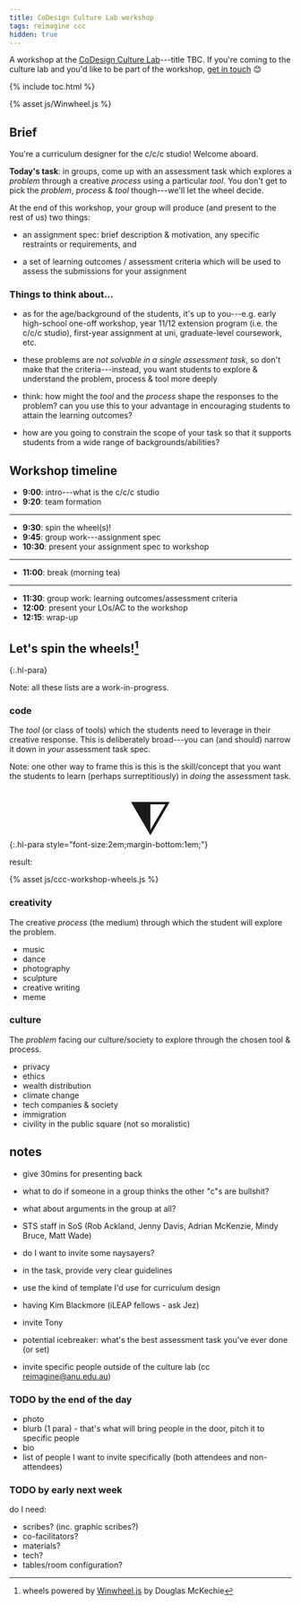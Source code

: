 ```yaml
---
title: CoDesign Culture Lab workshop
tags: reimagine ccc
hidden: true
---
```


A workshop at the [CoDesign Culture
Lab](https://cecs.anu.edu.au/events/event-series/codesign-culture-lab)---title
TBC. If you're coming to the culture lab and you'd like to be part of the
workshop, [get in touch](mailto:ben.swift@anu.edu.au) 😊

{% include toc.html %}

<script src="http://cdnjs.cloudflare.com/ajax/libs/gsap/latest/TweenMax.min.js"></script>
{% asset js/Winwheel.js %}

## Brief

You're a curriculum designer for the c/c/c studio! Welcome aboard.

**Today's task**: in groups, come up with an assessment task which explores a
_problem_ through a creative _process_ using a particular _tool_. You don't get
to pick the _problem_, _process_ & _tool_ though---we'll let the wheel decide.

At the end of this workshop, your group will produce (and present to the rest of
us) two things:

- an assignment spec: brief description & motivation, any specific restraints or
  requirements, and 

- a set of learning outcomes / assessment criteria which will be used to assess
  the submissions for your assignment

### Things to think about...

- as for the age/background of the students, it's up to you---e.g. early
  high-school one-off workshop, year 11/12 extension program (i.e. the c/c/c
  studio), first-year assignment at uni, graduate-level coursework, etc.

- these problems are _not solvable in a single assessment task_, so don't make
  that the criteria---instead, you want students to explore & understand the
  problem, process & tool more deeply

- think: how might the _tool_ and the _process_ shape the responses to the
  problem? can you use this to your advantage in encouraging students to attain
  the learning outcomes?

- how are you going to constrain the scope of your task so that it supports
  students from a wide range of backgrounds/abilities?

## Workshop timeline

- **9:00**: intro---what is the c/c/c studio
- **9:20**: team formation

---

- **9:30**: spin the wheel(s)!
- **9:45**: group work---assignment spec
- **10:30**: present your assignment spec to workshop

---

- **11:00**:  break (morning tea)

---

- **11:30**: group work: learning outcomes/assessment criteria
- **12:00**: present your LOs/AC to the workshop
- **12:15**: wrap-up

## Let's spin the wheels![^winwheel]

{:.hl-para}

Note: all these lists are a work-in-progress.

[^winwheel]: wheels powered by [Winwheel.js](http://dougtesting.net/home) by Douglas McKechie

### code

The _tool_ (or class of tools) which the students need to leverage in their
creative response. This is deliberately broad---you can (and should) narrow it
down in _your_ assessment task spec.

Note: one other way to frame this is this is the skill/concept that you want the
students to learn (perhaps surreptitiously) in _doing_ the assessment task.

<div style="width:100%;font-size:6em;text-align:center;margin-bottom:-0.3em;">⧨</div>
<canvas id="codeWheel-canvas" width="800" height="600" onclick='startSpin(codeWheel);'>
</canvas>

{:.hl-para style="font-size:2em;margin-bottom:1em;"}

result: <strong><span id="codeWheel-canvas-spin-result"></span></strong>

{% asset js/ccc-workshop-wheels.js %}

<script>
let acmBoK2016 = [
  "Circuits & Electronics",
  "Computing Algorithms",
  "Computer Architecture",
  "Digital Design",
  "Embedded Systems",
  "Computer Networks",
  "Information Security",
  "Signal Processing",
  "Systems & Project Eng.",
  "Software Design"
];

let benCodeConcepts = [
  "algorithms",
  "robotics",
  "Software Eng",
  "databases",
  "networks",
  "UI/UX design",
  "data analytics",
  "compilers",
  "operating systems"
]

let codeWheel = makeWheel(benCodeConcepts, "codeWheel-canvas");
</script>

### creativity

The creative _process_ (the medium) through which the student will explore the
problem.

- music
- dance
- photography
- sculpture
- creative writing
- meme

### culture

The _problem_ facing our culture/society to explore through the chosen tool &
process.

- privacy
- ethics
- wealth distribution
- climate change
- tech companies & society
- immigration
- civility in the public square (not so moralistic)

## notes

- give 30mins for presenting back

- what to do if someone in a group thinks the other "c"s are bullshit?

- what about arguments in the group at all?

- STS staff in SoS (Rob Ackland, Jenny Davis, Adrian McKenzie, Mindy Bruce, Matt
  Wade)

- do I want to invite some naysayers?

- in the task, provide very clear guidelines

- use the kind of template I'd use for curriculum design

- having Kim Blackmore (iLEAP fellows - ask Jez)

- invite Tony

- potential icebreaker: what's the best assessment task you've ever done (or
  set)

- invite specific people outside of the culture lab (cc reimagine@anu.edu.au)

### TODO by the end of the day

- photo
- blurb (1 para) - that's what will bring people in the door, pitch it to
  specific people
- bio
- list of people I want to invite specifically (both attendees and
  non-attendees)

### TODO by early next week

do I need:
- scribes? (inc. graphic scribes?)
- co-facilitators?
- materials?
- tech?
- tables/room configuration?
